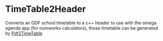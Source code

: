 # TimeTable2Header

Converts an ODF school timetable to a c++ header to use with the omega agenda app (for numworks calculators), those timetable can be generated by [Pdf2TimeTable](https://github.com/SCOTT-HAMILTON/Pdf2TimeTable)
